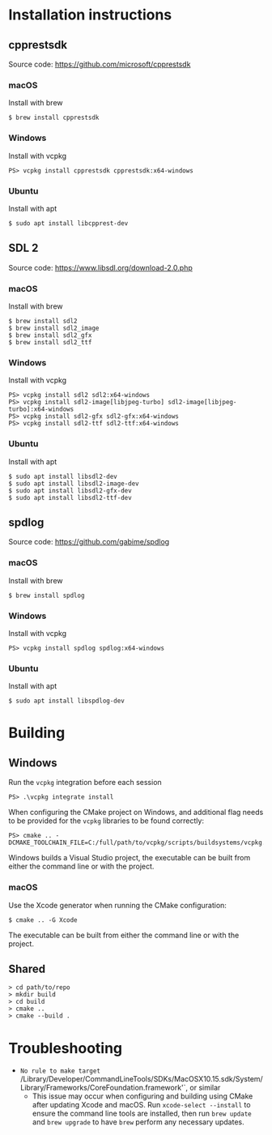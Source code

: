 # Installation instructions

## cpprestsdk

Source code: https://github.com/microsoft/cpprestsdk

### macOS

Install with brew
```
$ brew install cpprestsdk
```

### Windows

Install with vcpkg
```
PS> vcpkg install cpprestsdk cpprestsdk:x64-windows
```

### Ubuntu

Install with apt
```
$ sudo apt install libcpprest-dev
```

## SDL 2

Source code: https://www.libsdl.org/download-2.0.php

### macOS

Install with brew
```
$ brew install sdl2
$ brew install sdl2_image
$ brew install sdl2_gfx
$ brew install sdl2_ttf
```

### Windows

Install with vcpkg
```
PS> vcpkg install sdl2 sdl2:x64-windows
PS> vcpkg install sdl2-image[libjpeg-turbo] sdl2-image[libjpeg-turbo]:x64-windows
PS> vcpkg install sdl2-gfx sdl2-gfx:x64-windows
PS> vcpkg install sdl2-ttf sdl2-ttf:x64-windows
```

### Ubuntu

Install with apt
```
$ sudo apt install libsdl2-dev
$ sudo apt install libsdl2-image-dev
$ sudo apt install libsdl2-gfx-dev
$ sudo apt install libsdl2-ttf-dev
```

## spdlog

Source code: https://github.com/gabime/spdlog

### macOS

Install with brew
```
$ brew install spdlog
```

### Windows

Install with vcpkg
```
PS> vcpkg install spdlog spdlog:x64-windows
```

### Ubuntu

Install with apt
```
$ sudo apt install libspdlog-dev
```

# Building

## Windows

Run the `vcpkg` integration before each session

```
PS> .\vcpkg integrate install
```

When configuring the CMake project on Windows, and additional flag needs to be provided for the `vcpkg` libraries to be found correctly:

```
PS> cmake .. -DCMAKE_TOOLCHAIN_FILE=C:/full/path/to/vcpkg/scripts/buildsystems/vcpkg.cmake
```

Windows builds a Visual Studio project, the executable can be built from either the command line or with the project.

### macOS

Use the Xcode generator when running the CMake configuration:

```
$ cmake .. -G Xcode
```

The executable can be built from either the command line or with the project.

## Shared

```
> cd path/to/repo
> mkdir build
> cd build
> cmake ..
> cmake --build .
```

# Troubleshooting

* `No rule to make target `/Library/Developer/CommandLineTools/SDKs/MacOSX10.15.sdk/System/Library/Frameworks/CoreFoundation.framework'`, or similar
    * This issue may occur when configuring and building using CMake after updating Xcode and macOS. Run `xcode-select --install` to ensure the command line tools are installed, then run `brew update` and `brew upgrade` to have `brew` perform any necessary updates.

